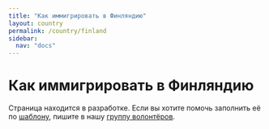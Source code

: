 ```yaml
---
title: "Как иммигрировать в Финляндию"
layout: country
permalink: /country/finland
sidebar:
  nav: "docs"
---
```


# Как иммигрировать в Финляндию

Страница находится в разработке. Если вы хотите помочь заполнить её по [шаблону](/template), пишите в нашу [группу волонтёров](https://t.me/+FHi3FnJaoWJkMDAx).
